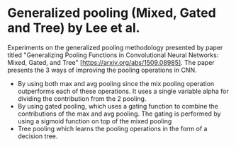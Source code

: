 # Generalized pooling (Mixed, Gated and Tree) by Lee et al.
Experiments on the generalized pooling methodology presented by paper titled "Generalizing Pooling Functions in Convolutional Neural Networks: Mixed, Gated, and Tree"
[https://arxiv.org/abs/1509.08985].
The paper presents the 3 ways of improving the pooling operations in CNN. 
- By using both max and avg pooling since the mix pooling operation outperforms each of these operations. It uses a single variable alpha
for dividing the contribution from the 2 pooling.
- By using gated pooling, which uses a gating function to combine the contributions of the max and avg pooling. The gating is performed by 
using a sigmoid function on top of the mixed pooling 
- Tree pooling which learns the pooling operations in the form of a decision tree.
